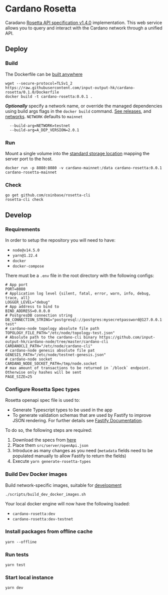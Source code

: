 # Cardano Rosetta

Caradano [Rosetta API specification v1.4.0](https://github.com/coinbase/rosetta-specifications) 
implementation. This web service allows you to query and interact with the Cardano network through 
a unified API.

## Deploy

### Build

The Dockerfile can be [built anywhere](https://www.rosetta-api.org/docs/node_deployment.html#build-anywhere)

```console
wget --secure-protocol=TLSv1_2 https://raw.githubusercontent.com/input-output-hk/cardano-rosetta/0.1.0/Dockerfile
docker build -t cardano-rosetta:0.0.1 .
```

**_Optionally_**  specify a network name, or override the managed dependencies using build args
flags in the `docker build` command. [See releases](docs/MAINTAINER.md#Internal-Software), and 
[networks](config/network). `NETWORK` defaults to `mainnet`

```console
  --build-arg=NETWORK=testnet
  --build-arg=A_DEP_VERSION=2.0.1
```

### Run

Mount a single volume into the [standard storage location](https://www.rosetta-api.org/docs/standard_storage_location.html) 
mapping the server port to the host.

```console
docker run -p 8080:8080 -v cardano-mainnet:/data cardano-rosetta:0.0.1 cardano-rosetta-mainnet
```

### Check

```console
go get github.com/coinbase/rosetta-cli
rosetta-cli check
```

## Develop

### Requirements

In order to setup the repository you will need to have:

- `node@v14.5.0`
- `yarn@1.22.4`
- `docker`
- `docker-compose`

There must be a `.env` file in the root directory with the following configs:

```
# App port
PORT=8080
# Application log level {silent, fatal, error, warn, info, debug, trace, all}
LOGGER_LEVEL="debug"
# App address to bind to
BIND_ADDRESS=0.0.0.0
# PostgresDB connection string
DB_CONNECTION_STRING="postgresql://postgres:mysecretpassword@127.0.0.1:5432/cardano-test"
# cardano-node topology absolute file path
TOPOLOGY_FILE_PATH="/etc/node/topology-test.json"
# Absolute path to the cardano-cli binary https://github.com/input-output-hk/cardano-node/tree/master/cardano-cli
CARDANOCLI_PATH="/etc/node/cardano-cli"
# cardano-node genesis absolute file pat
GENESIS_PATH="/etc/node/testnet-genesis.json"
# cardano-node socket
CARDANO_NODE_SOCKET_PATH=/tmp/node.socket
# max amount of transactions to be returned in `/block` endpoint. Otherwise only hashes will be sent
PAGE_SIZE=25
```

### Configure Rosetta Spec types

Rosetta openapi spec file is used to:

- Generate Typescript types to be used in the app
- To generate validation schemas that are used by Fastify to improve JSON rendering. For further details see [Fastify Documentation](https://www.fastify.io/docs/v2.10.x/Validation-and-Serialization/#serialization).

To do so, the following steps are required:

1. Download the specs from [here](https://github.com/coinbase/rosetta-specifications/blob/master/api.json)
2. Place them `src/server/openApi.json`
3. Introduce as many changes as you need (`metadata` fields need to be populated manually to allow Fastify to return the fields)
4. Execute `yarn generate-rosetta-types`

### Build Dev Docker images

Build network-specific images, suitable for [development](./dev.Dockerfile) 

```
./scripts/build_dev_docker_images.sh
```
Your local docker engine will now have the following loaded:
- `cardano-rosetta:dev`
- `cardano-rosetta:dev-testnet`

### Install packages from offline cache

```
yarn --offline
```

### Run tests

```
yarn test
```

### Start local instance

```
yarn dev
```
